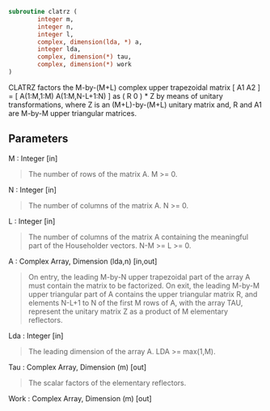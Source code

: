 ```fortran
subroutine clatrz (
		integer m,
		integer n,
		integer l,
		complex, dimension(lda, *) a,
		integer lda,
		complex, dimension(*) tau,
		complex, dimension(*) work
)
```

 CLATRZ factors the M-by-(M+L) complex upper trapezoidal matrix
 [ A1 A2 ] = [ A(1:M,1:M) A(1:M,N-L+1:N) ] as ( R  0 ) * Z by means
 of unitary transformations, where  Z is an (M+L)-by-(M+L) unitary
 matrix and, R and A1 are M-by-M upper triangular matrices.

## Parameters
M : Integer [in]
> The number of rows of the matrix A.  M >= 0.

N : Integer [in]
> The number of columns of the matrix A.  N >= 0.

L : Integer [in]
> The number of columns of the matrix A containing the
> meaningful part of the Householder vectors. N-M >= L >= 0.

A : Complex Array, Dimension (lda,n) [in,out]
> On entry, the leading M-by-N upper trapezoidal part of the
> array A must contain the matrix to be factorized.
> On exit, the leading M-by-M upper triangular part of A
> contains the upper triangular matrix R, and elements N-L+1 to
> N of the first M rows of A, with the array TAU, represent the
> unitary matrix Z as a product of M elementary reflectors.

Lda : Integer [in]
> The leading dimension of the array A.  LDA >= max(1,M).

Tau : Complex Array, Dimension (m) [out]
> The scalar factors of the elementary reflectors.

Work : Complex Array, Dimension (m) [out]

